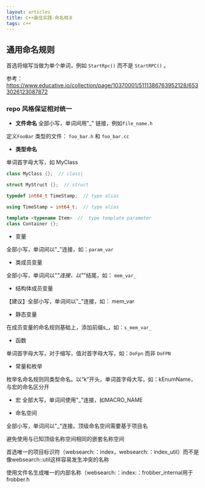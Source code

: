 ```yaml
---
layout: articles
title: C++最佳实践-命名相关
tags: c++
---
```



## 通用命名规则

首选将缩写当做为单个单词，例如 `StartRpc()` 而不是 `StartRPC()` 。

参考： https://www.educative.io/collection/page/10370001/5111386763952128/6533026123087872
### repo 风格保证相对统一

- **文件命名** 
全部小写，单词间用"_" 链接，例如`file_name.h`

定义`FooBar` 类型的文件： `foo_bar.h` 和 `foo_bar.cc` 

- **类型命名** 

单词首字母大写，如 MyClass
 ```cpp
class MyClass {};  // class|

struct MyStruct {};  // struct

typedef int64_t TimeStamp;  // type alias

using TimeStamp = int64_t;  // type alias

template <typename Item>  //  type template parameter
class Container {};
```

- 变量

全部小写，单词间以"_"连接，如：`param_var`

- 类成员变量

全部小写，单词间以"_"连接，以"_"结尾，如： `mem_var_`

- 结构体成员变量

【建议】全部小写，单词间以"_"连接，如： mem_var

- 静态变量

在成员变量的命名规则基础上，添加前缀s_，如：`s_mem_var_`

- 函数

单词首字母大写，对于缩写，值对首字母大写，如：`DoFpn` 而非 `DoFPN`

- 常量和枚举

枚举名命名规则同类型命名。以“k”开头，单词首字母大写，如：kEnumName，与宏的命名区分开

- 宏
全部大写，单词间使用"_"连接，如MACRO_NAME


- 命名空间

全部小写，单词间以"_"连接。顶级命名空间需要基于项目名

避免使用与已知顶级名称空间相同的嵌套名称空间


首选唯一的项目标识符（websearch:：index，websearch:：index_util）而不是像websearch::util这样容易发生冲突的名称

使用文件名生成唯一的内部名称（websearch:：index:：frobber_internal用于frobber.h